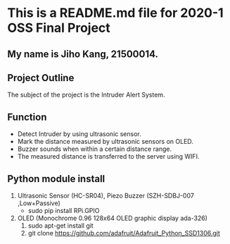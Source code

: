 This is a README.md file for 2020-1 OSS Final Project
==========
My name is Jiho Kang, 21500014.  
---

Project Outline
--
The subject of the project is the Intruder Alert System. 
 
Function 
- 
* Detect Intruder by using ultrasonic sensor. 
* Mark the distance measured by ultrasonic sensors on OLED. 
* Buzzer sounds when within a certain distance range. 
* The measured distance is transferred to the server using WIFI. 

Python module install
- 
1. Ultrasonic Sensor (HC-SR04), Piezo Buzzer (SZH-SDBJ-007 ,Low+Passive) 
	* sudo pip install RPi.GPIO  
1. OLED (Monochrome 0.96 128x64 OLED graphic display ada-326) 
	1. sudo apt-get install git 
	1. git clone https://github.com/adafruit/Adafruit_Python_SSD1306.git
